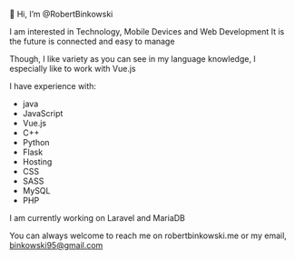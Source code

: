 👋 Hi, I’m @RobertBinkowski

I am interested in Technology, Mobile Devices and Web Development 
It is the future is connected and easy to manage

Though, I like variety as you can see in my language knowledge, I especially like to work with Vue.js

I have experience with:
- java
- JavaScript
-   Vue.js
- C++
- Python
-   Flask
-   Hosting
- CSS
-   SASS
- MySQL
- PHP

I am currently working on Laravel and MariaDB

You can always welcome to reach me on robertbinkowski.me or my email, binkowski95@gmail.com
